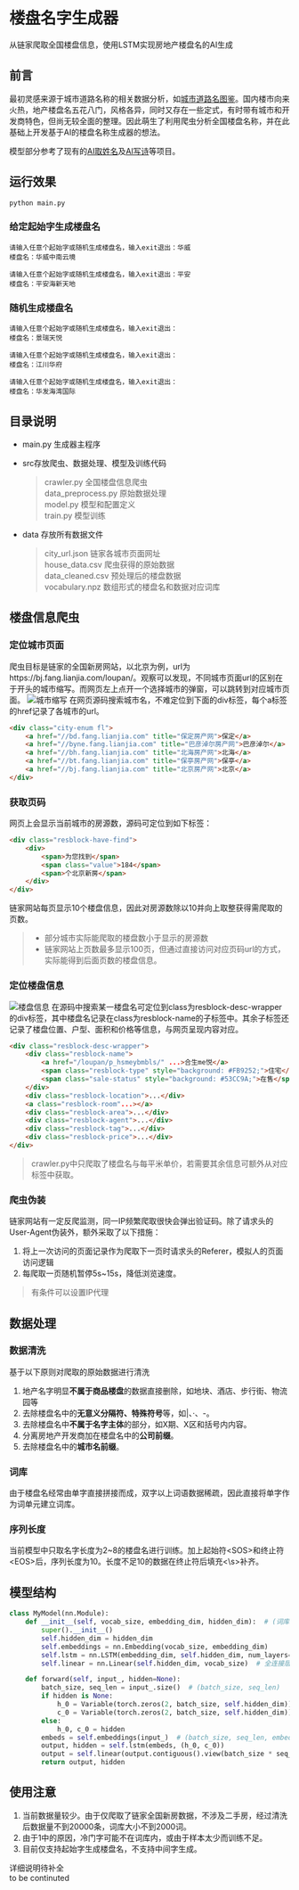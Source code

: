 # 楼盘名字生成器
从链家爬取全国楼盘信息，使用LSTM实现房地产楼盘名的AI生成

## 前言
最初灵感来源于城市道路名称的相关数据分析，如[城市道路名图鉴](https://zhuanlan.zhihu.com/p/74299051)。国内楼市向来火热，地产楼盘名五花八门，风格各异，同时又存在一些定式，有时带有城市和开发商特色，但尚无较全面的整理。因此萌生了利用爬虫分析全国楼盘名称，并在此基础上开发基于AI的楼盘名称生成器的想法。  

模型部分参考了现有的[AI取姓名](https://blog.csdn.net/keyue123/article/details/89400680)及[AI写诗](https://github.com/braveryCHR/LSTM_poem)等项目。
## 运行效果  
```
python main.py
```
### 给定起始字生成楼盘名
```
请输入任意个起始字或随机生成楼盘名，输入exit退出：华威
楼盘名：华威中南云境

请输入任意个起始字或随机生成楼盘名，输入exit退出：平安
楼盘名：平安海新天地
```
### 随机生成楼盘名
```
请输入任意个起始字或随机生成楼盘名，输入exit退出：
楼盘名：景瑞天悦

请输入任意个起始字或随机生成楼盘名，输入exit退出：
楼盘名：江川华府

请输入任意个起始字或随机生成楼盘名，输入exit退出：
楼盘名：华发海湾国际
```
## 目录说明
- main.py  生成器主程序
- src存放爬虫、数据处理、模型及训练代码  
    > crawler.py  全国楼盘信息爬虫  
    > data_preprocess.py  原始数据处理  
    > model.py  模型和配置定义  
    > train.py 模型训练  

- data 存放所有数据文件  
    > city_url.json  链家各城市页面网址  
    > house_data.csv  爬虫获得的原始数据  
    > data_cleaned.csv  预处理后的楼盘数据  
    > vocabulary.npz  数组形式的楼盘名和数据对应词库  

## 楼盘信息爬虫  
### 定位城市页面
爬虫目标是链家的全国新房网站，以北京为例，url为https://bj.fang.lianjia.com/loupan/。观察可以发现，不同城市页面url的区别在于开头的城市缩写。而网页左上点开一个选择城市的弹窗，可以跳转到对应城市页面。
![城市缩写](./image/city_url.png "city_url")
在网页源码搜索城市名，不难定位到下面的div标签，每个a标签的href记录了各城市的url。
```html
<div class="city-enum fl">
    <a href="//bd.fang.lianjia.com" title="保定房产网">保定</a>
    <a href="//byne.fang.lianjia.com" title="巴彦淖尔房产网">巴彦淖尔</a>
    <a href="//bh.fang.lianjia.com" title="北海房产网">北海</a>
    <a href="//bt.fang.lianjia.com" title="保亭房产网">保亭</a>
    <a href="//bj.fang.lianjia.com" title="北京房产网">北京</a>                           
</div>
```
### 获取页码
网页上会显示当前城市的房源数，源码可定位到如下标签：
```html
<div class="resblock-have-find">
    <div>
        <span>为您找到</span>
        <span class="value">184</span>
        <span>个北京新房</span>
    </div>
</div>
```
链家网站每页显示10个楼盘信息，因此对房源数除以10并向上取整获得需爬取的页数。
> - 部分城市实际能爬取的楼盘数小于显示的房源数
> - 链家网站上页数最多显示100页，但通过直接访问对应页码url的方式，实际能得到后面页数的楼盘信息。
### 定位楼盘信息
![楼盘信息](./image/estate.png "city_url")
在源码中搜索某一楼盘名可定位到class为resblock-desc-wrapper的div标签，其中楼盘名记录在class为resblock-name的子标签中。其余子标签还记录了楼盘位置、户型、面积和价格等信息，与网页呈现内容对应。
```html
<div class="resblock-desc-wrapper">
    <div class="resblock-name">
        <a href="/loupan/p_hsmeybmbls/" ...>合生me悦</a>
        <span class="resblock-type" style="background: #FB9252;">住宅</span>
        <span class="sale-status" style="background: #53CC9A;">在售</span>
    </div>
    <div class="resblock-location">...</div>
    <a class="resblock-room"...></a>
    <div class="resblock-area">...</div>
    <div class="resblock-agent">...</div>
    <div class="resblock-tag">...</div>
    <div class="resblock-price">...</div>
</div>
```
>crawler.py中只爬取了楼盘名与每平米单价，若需要其余信息可额外从对应标签中获取。
### 爬虫伪装
链家网站有一定反爬监测，同一IP频繁爬取很快会弹出验证码。除了请求头的User-Agent伪装外，额外采取了以下措施：
1. 将上一次访问的页面记录作为爬取下一页时请求头的Referer，模拟人的页面访问逻辑
2. 每爬取一页随机暂停5s~15s，降低浏览速度。
> 有条件可以设置IP代理
## 数据处理  
### 数据清洗
基于以下原则对爬取的原始数据进行清洗  
1. 地产名字明显**不属于商品楼盘**的数据直接删除，如地块、酒店、步行街、物流园等
2. 去除楼盘名中的**无意义分隔符、特殊符号**等，如|、·、-。
3. 去除楼盘名中**不属于名字主体**的部分，如X期、X区和括号内内容。
4. 分离房地产开发商加在楼盘名中的**公司前缀**。
5. 去除楼盘名中的**城市名前缀**。 
### 词库
由于楼盘名经常由单字直接拼接而成，双字以上词语数据稀疏，因此直接将单字作为词单元建立词库。
### 序列长度
当前模型中只取名字长度为2~8的楼盘名进行训练。加上起始符\<SOS>和终止符\<EOS>后，序列长度为10。长度不足10的数据在终止符后填充<\\s>补齐。  


## 模型结构
``` python
class MyModel(nn.Module):
    def __init__(self, vocab_size, embedding_dim, hidden_dim):  # (词库大小, 词向量维度, LSTM隐藏层维度)
        super().__init__()
        self.hidden_dim = hidden_dim
        self.embeddings = nn.Embedding(vocab_size, embedding_dim)
        self.lstm = nn.LSTM(embedding_dim, self.hidden_dim, num_layers=2, batch_first=True)  # LSTM
        self.linear = nn.Linear(self.hidden_dim, vocab_size)  # 全连接层

    def forward(self, input_, hidden=None):
        batch_size, seq_len = input_.size()  # (batch_size, seq_len)
        if hidden is None:
            h_0 = Variable(torch.zeros(2, batch_size, self.hidden_dim))
            c_0 = Variable(torch.zeros(2, batch_size, self.hidden_dim))
        else:
            h_0, c_0 = hidden
        embeds = self.embeddings(input_)  # (batch_size, seq_len, embedding_dim)
        output, hidden = self.lstm(embeds, (h_0, c_0))
        output = self.linear(output.contiguous().view(batch_size * seq_len, -1))  # (batch_size, seq_len, hidden_dim)
        return output, hidden
```
##  使用注意
1. 当前数据量较少。由于仅爬取了链家全国新房数据，不涉及二手房，经过清洗后数据量不到20000条，词库大小不到2000词。
2. 由于1中的原因，冷门字可能不在词库内，或由于样本太少而训练不足。
2. 目前仅支持起始字生成楼盘名，不支持中间字生成。

详细说明待补全  
to be continuted
